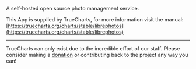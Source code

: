 A self-hosted open source photo management service.

This App is supplied by TrueCharts, for more information visit the manual: [https://truecharts.org/charts/stable/librephotos](https://truecharts.org/charts/stable/librephotos)

---

TrueCharts can only exist due to the incredible effort of our staff.
Please consider making a [donation](https://truecharts.org/about/sponsor) or contributing back to the project any way you can!
